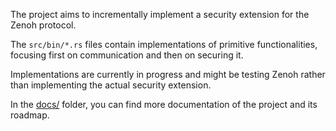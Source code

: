 The project aims to incrementally implement a security extension for the Zenoh protocol.

The `src/bin/*.rs` files contain implementations of primitive functionalities, focusing first on communication and then on securing it.

Implementations are currently in progress and might be testing Zenoh rather than implementing the actual security extension.

In the [docs/](docs/index.md) folder, you can find more documentation of the project and its roadmap.
